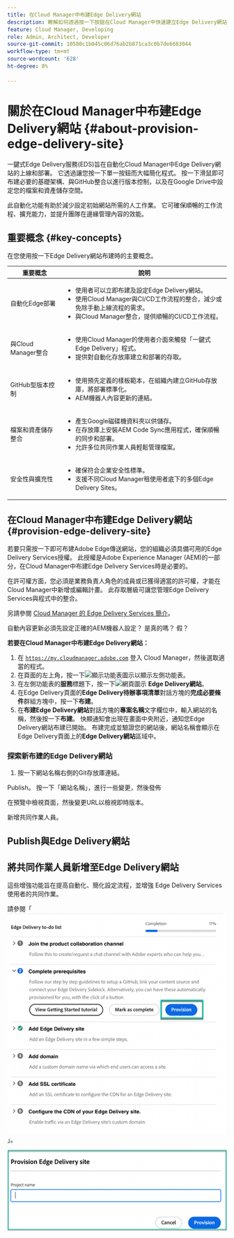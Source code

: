 ```yaml
---
title: 在Cloud Manager中布建Edge Delivery網站
description: 瞭解如何透過按一下按鈕在Cloud Manager中快速建立Edge Delivery網站。
feature: Cloud Manager, Developing
role: Admin, Architect, Developer
source-git-commit: 10580c1b045c86d76ab2b871ca3c0b7de6683044
workflow-type: tm+mt
source-wordcount: '628'
ht-degree: 8%

---
```



# 關於在Cloud Manager中布建Edge Delivery網站 {#about-provision-edge-delivery-site}

一鍵式Edge Delivery服務(EDS)旨在自動化Cloud Manager中Edge Delivery網站的上線和部署。 它透過讓您按一下單一按鈕而大幅簡化程式。 按一下滑鼠即可布建必要的基礎架構、與GitHub整合以進行版本控制，以及在Google Drive中設定您的檔案和資產儲存空間。

此自動化功能有助於減少設定初始網站所需的人工作業。 它可確保順暢的工作流程、擴充能力，並提升團隊在邊緣管理內容的效能。

## 重要概念 {#key-concepts}

在您使用按一下Edge Delivery網站布建時的主要概念。

| 重要概念 | 說明 |
| --- | --- |
| 自動化Edge部署 | <ul><li>使用者可以立即布建及設定Edge Delivery網站。</li><li>使用Cloud Manager與CI/CD工作流程的整合，減少或免除手動上線流程的需求。</li><li>與Cloud Manager整合，提供順暢的CI/CD工作流程。</li></ul> |
| 與Cloud Manager整合 | <ul><li>使用Cloud Manager的使用者介面來觸發「一鍵式Edge Delivery」程式。</li><li>提供對自動化存放庫建立和部署的存取。</li></ul> |
| GitHub型版本控制 | <ul><li>使用預先定義的樣板範本，在組織內建立GitHub存放庫，將部署標準化。</li><li>AEM機器人內容更新的連結。</li></ul> |
| 檔案和資產儲存整合 | <ul><li>產生Google磁碟機資料夾以供儲存。<li>在存放庫上安裝AEM Code Sync應用程式，確保順暢的同步和部署。</li></li><li>允許多位共同作業人員輕鬆管理檔案。</li></ul> |
| 安全性與擴充性 | <ul><li>確保符合企業安全性標準。</li><li>支援不同Cloud Manager租使用者底下的多個Edge Delivery Sites。</li></ul> |



## 在Cloud Manager中布建Edge Delivery網站 {#provision-edge-delivery-site}

若要只需按一下即可布建Adobe Edge傳送網站，您的組織必須具備可用的Edge Delivery Services授權。 此授權是Adobe Experience Manager (AEM)的一部分，在Cloud Manager中布建Edge Delivery Services時是必要的。

在許可權方面，您必須是業務負責人角色的成員或已獲得適當的許可權，才能在Cloud Manager中新增或編輯計畫。 此存取層級可讓您管理Edge Delivery Services與程式中的整合。

另請參閱 [Cloud Manager 的 Edge Delivery Services 簡介](/help/implementing/cloud-manager/edge-delivery/introduction-to-edge-delivery-services.md)。

自動內容更新必須先設定正確的AEM機器人設定？ 是真的嗎？ 假？

**若要在Cloud Manager中布建Edge Delivery網站：**

1. 在 [`https://my.cloudmanager.adobe.com`](https://my.cloudmanager.adobe.com/) 登入 Cloud Manager，然後選取適當的程式。
1. 在頁面的左上角，按一下![顯示功能表圖示](https://spectrum.adobe.com/static/icons/workflow_18/Smock_ShowMenu_18_N.svg)以顯示左側功能表。
1. 在左側功能表的&#x200B;**服務**&#x200B;標題下，按一下![網頁圖示](https://spectrum.adobe.com/static/icons/workflow_18/Smock_WebPages_18_N.svg) **Edge Delivery網站**。
1. 在Edge Delivery頁面的&#x200B;**Edge Delivery待辦事項清單**&#x200B;對話方塊的&#x200B;**完成必要條件**&#x200B;群組方塊中，按一下&#x200B;**布建**。
1. 在&#x200B;**布建Edge Delivery網站**&#x200B;對話方塊的&#x200B;**專案名稱**&#x200B;文字欄位中，輸入網站的名稱，然後按一下&#x200B;**布建**。
快顯通知會出現在畫面中央附近，通知您Edge Delivery網站布建已開始。
布建完成並驗證您的網站後，網站名稱會顯示在Edge Delivery頁面上的**Edge Delivery網站**&#x200B;區域中。

### 探索新布建的Edge Delivery網站




1. 按一下網站名稱右側的Git存放庫連結。

Publish。 按一下「網站名稱」，進行一些變更，然後發佈

在預覽中檢視頁面，然後變更URL以檢視即時版本。

新增共同作業人員。




## Publish與Edge Delivery網站



## 將共同作業人員新增至Edge Delivery網站


































這些增強功能旨在提高自動化、簡化設定流程，並增強 Edge Delivery Services 使用者的共同作業。 <!-- CMGR-59362 -->

請參閱「![佈建 Edge Delivery 網站](/help/implementing/cloud-manager/release-notes/assets/eds-one-click-60.png)」。

![佈建 Edge Delivery 網站對話框](/help/implementing/cloud-manager/release-notes/assets/eds-provision-60.png)